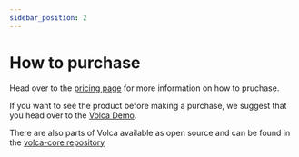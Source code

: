 ```yaml
---
sidebar_position: 2
---
```


# How to purchase

Head over to the [pricing page](https://volca.io/pricing) for more information on how to pruchase.

If you want to see the product before making a purchase, we suggest that you head over to the [Volca Demo](https://app.demo.volca.io/).

There are also parts of Volca available as open source and can be found in the [volca-core repository](https://github.com/volca-io/volca-core) 